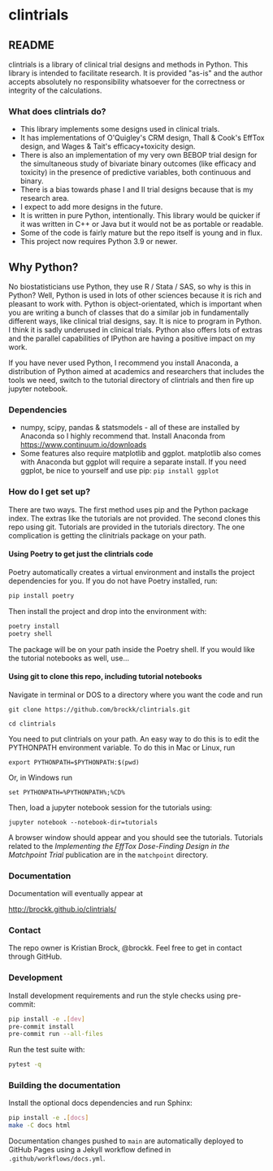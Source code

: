 # clintrials #

## README ##

clintrials is a library of clinical trial designs and methods in Python.
This library is intended to facilitate research.
It is provided "as-is" and the author accepts absolutely no responsibility whatsoever for the correctness or integrity of the calculations.


### What does clintrials do? ###

* This library implements some designs used in clinical trials.
* It has implementations of O'Quigley's CRM design, Thall & Cook's EffTox design, and Wages & Tait's efficacy+toxicity design.
* There is also an implementation of my very own BEBOP trial design for the simultaneous study of bivariate binary outcomes (like efficacy and toxicity) in the presence of predictive variables, both continuous and binary.
* There is a bias towards phase I and II trial designs because that is my research area.
* I expect to add more designs in the future.
* It is written in pure Python, intentionally. This library would be quicker if it was written in C++ or Java but it would not be as portable or readable.
* Some of the code is fairly mature but the repo itself is young and in flux.
* This project now requires Python 3.9 or newer.

Why Python?
----
No biostatisticians use Python, they use R / Stata / SAS, so why is this in Python?
Well, Python is used in lots of other sciences because it is rich and pleasant to work with.
Python is object-orientated, which is important when you are writing a bunch of classes that do a similar job in fundamentally different ways, like clinical trial designs, say.
It is nice to program in Python.
I think it is sadly underused in clinical trials.
Python also offers lots of extras and the parallel capabilities of IPython are having a positive impact on my work.

If you have never used Python, I recommend you install Anaconda, a distribution of Python aimed at academics and researchers that includes the tools we need, switch to the tutorial directory of clintrials and then fire up jupyter notebook.

### Dependencies ###

* numpy, scipy, pandas & statsmodels - all of these are installed by Anaconda so I highly recommend that.
Install Anaconda from https://www.continuum.io/downloads
* Some features also require matplotlib and ggplot. matplotlib also comes with Anaconda but ggplot will require a separate install.
If you need ggplot, be nice to yourself and use pip:
 `pip install ggplot`


### How do I get set up? ###

There are two ways.
The first method uses pip and the Python package index.
The extras like the tutorials are not provided.
The second clones this repo using git.
Tutorials are provided in the tutorials directory.
The one complication is getting the clinitrials package on your path.

#### Using Poetry to get just the clintrials code
Poetry automatically creates a virtual environment and installs the project
dependencies for you. If you do not have Poetry installed, run:

```bash
pip install poetry
```

Then install the project and drop into the environment with:

```bash
poetry install
poetry shell
```

The package will be on your path inside the Poetry shell. If you would like the
tutorial notebooks as well, use...

#### Using git to clone this repo, including tutorial notebooks

Navigate in terminal or DOS to a directory where you want the code and run

`git clone https://github.com/brockk/clintrials.git`

`cd clintrials`

You need to put clintrials on your path. 
An easy way to do this is to edit the PYTHONPATH environment variable.
To do this in Mac or Linux, run 
 
`export PYTHONPATH=$PYTHONPATH:$(pwd)`
 
Or, in Windows run
 
`set PYTHONPATH=%PYTHONPATH%;%CD%`

Then, load a jupyter notebook session for the tutorials using:

`jupyter notebook --notebook-dir=tutorials`

A browser window should appear and you should see the tutorials.
Tutorials related to the _Implementing the EffTox Dose-Finding Design in the Matchpoint Trial_ publication
are in the `matchpoint` directory.


### Documentation

Documentation will eventually appear at

<http://brockk.github.io/clintrials/>

### Contact ###
The repo owner is Kristian Brock, @brockk.
Feel free to get in contact through GitHub.

### Development ###
Install development requirements and run the style checks using pre-commit:

```bash
pip install -e .[dev]
pre-commit install
pre-commit run --all-files
```

Run the test suite with:

```bash
pytest -q
```

### Building the documentation

Install the optional docs dependencies and run Sphinx:

```bash
pip install -e .[docs]
make -C docs html
```

Documentation changes pushed to `main` are automatically deployed to
GitHub Pages using a Jekyll workflow defined in
`.github/workflows/docs.yml`.
